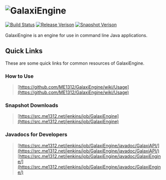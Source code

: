 # ![GalaxiEngine](https://i.postimg.cc/J00GngWs/Galaxi-Banner.png)
[![Build Status](https://src.me1312.net/jenkins/job/GalaxiEngine/badge/icon)](https://src.me1312.net/jenkins/job/GalaxiEngine/) 
[![Release Verison](https://img.shields.io/github/release/ME1312/GalaxiEngine/all.svg)](https://github.com/ME1312/GalaxiEngine/releases) [![Snapshot Verison](https://img.shields.io/badge/dynamic/xml.svg?label=snapshot&url=https%3A%2F%2Fsrc.me1312.net%2Fmaven%2Fnet%2FME1312%2FGalaxi%2FGalaxiEngine%2Fmaven-metadata.xml&query=%2F%2Fversioning%2Frelease&colorB=blue)](https://src.me1312.net/jenkins/job/GalaxiEngine/)<br><br>
GalaxiEngine is an engine for use in command line Java applications.

## Quick Links
These are some quick links for common resources of GalaxiEngine.

### How to Use
> [https://github.com/ME1312/GalaxiEngine/wiki/Usage](https://github.com/ME1312/GalaxiEngine/wiki/Usage)

### Snapshot Downloads
> [https://src.me1312.net/jenkins/job/GalaxiEngine](https://src.me1312.net/jenkins/job/GalaxiEngine)

### Javadocs for Developers
> [https://src.me1312.net/jenkins/job/GalaxiEngine/javadoc/GalaxiAPI/](https://src.me1312.net/jenkins/job/GalaxiEngine/javadoc/GalaxiAPI/)<br>
> [https://src.me1312.net/jenkins/job/GalaxiEngine/javadoc/GalaxiEngine/](https://src.me1312.net/jenkins/job/GalaxiEngine/javadoc/GalaxiEngine/)<br>
